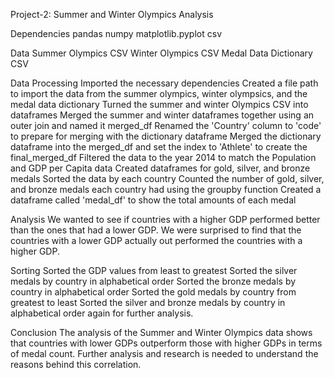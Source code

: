 Project-2: Summer and Winter Olympics Analysis

Dependencies
pandas
numpy
matplotlib.pyplot
csv

Data
Summer Olympics CSV
Winter Olympics CSV
Medal Data Dictionary CSV

Data Processing
Imported the necessary dependencies
Created a file path to import the data from the summer olympics, winter olympsics, and the medal data dictionary
Turned the summer and winter Olympics CSV into dataframes
Merged the summer and winter dataframes together using an outer join and named it merged_df
Renamed the 'Country' column to 'code' to prepare for merging with the dictionary dataframe
Merged the dictionary dataframe into the merged_df and set the index to 'Athlete' to create the final_merged_df
Filtered the data to the year 2014 to match the Population and GDP per Capita data
Created dataframes for gold, silver, and bronze medals
Sorted the data by each country
Counted the number of gold, silver, and bronze medals each country had using the groupby function
Created a dataframe called 'medal_df' to show the total amounts of each medal

Analysis
We wanted to see if countries with a higher GDP performed better than the ones that had a lower GDP. We were surprised to find that the countries with a lower GDP actually out performed the countries with a higher GDP.

Sorting
Sorted the GDP values from least to greatest
Sorted the silver medals by country in alphabetical order
Sorted the bronze medals by country in alphabetical order
Sorted the gold medals by country from greatest to least
Sorted the silver and bronze medals by country in alphabetical order again for further analysis.

Conclusion
The analysis of the Summer and Winter Olympics data shows that countries with lower GDPs outperform those with higher GDPs in terms of medal count. Further analysis and research is needed to understand the reasons behind this correlation.